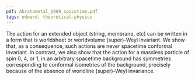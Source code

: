 ```yaml
---
pdf: Abrahametal_1989_spacetime.pdf
tags: edward, theoretical-physics
---
```

The action for an extended object (string, membrane, etc) can be written in a form
that is worldsheet or worldvolume (super)-Weyl invariant. We show that, as a consequence,
such actions are never spacetime conformal invariant. In contrast, we also show that the
action for a massless particle of spin 0, 4, or 1, in an arbitrary spacetime background has
symmetries corresponding to conformal isometries of the background, precisely because of
the absence of worldline (super)-Weyl invariance.
